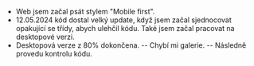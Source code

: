 - Web jsem začal psát stylem "Mobile first".
- 12.05.2024 kód dostal velký update, když jsem začal sjednocovat opakující se třídy, abych ulehčil kódu. Také jsem začal pracovat na desktopové verzi.
- Desktopová verze z 80% dokončena.
  -- Chybí mi galerie.
  -- Následně provedu kontrolu kódu.



